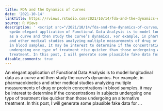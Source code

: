 ```yaml
---
title: FDA and the Dynamics of Curves
date: '2021-10-14'
linkTitle: https://rviews.rstudio.com/2021/10/14/fda-and-the-dynamics-of-curves/
source: R Views
description: ' <script src="/2021/10/14/fda-and-the-dynamics-of-curves/index_files/header-attrs/header-attrs.js"></script>
  <p>An elegant application of Functional Data Analysis is to model longitudinal data
  as a curve and then study the curve’s dynamics. For example, in pharmacokinetics
  and other medical studies analyzing multiple measurements of drug or protein concentrations
  in blood samples, it may be interest to determine if the concentrations in subjects
  undergoing one type of treatment rise quicker than those undergoing an alternative
  treatment. In this post, I will generate some plausible fake data for ...'
disable_comments: true
---
```

 <script src="/2021/10/14/fda-and-the-dynamics-of-curves/index_files/header-attrs/header-attrs.js"></script> <p>An elegant application of Functional Data Analysis is to model longitudinal data as a curve and then study the curve’s dynamics. For example, in pharmacokinetics and other medical studies analyzing multiple measurements of drug or protein concentrations in blood samples, it may be interest to determine if the concentrations in subjects undergoing one type of treatment rise quicker than those undergoing an alternative treatment. In this post, I will generate some plausible fake data for ...